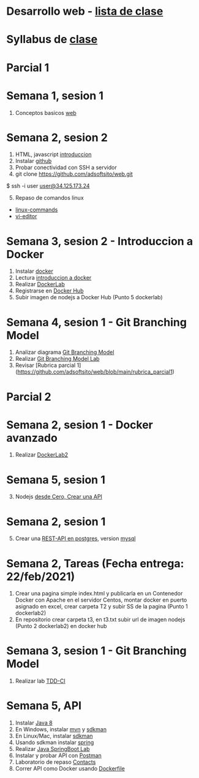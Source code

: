 # Desarrollo web - [lista de clase](https://docs.google.com/spreadsheets/d/1KhTUpCy0n6xf3_mbc0DYiUfZyAWAznuPEevTcrLHPw8/edit?usp=sharing)
# Syllabus de [clase](https://drive.google.com/file/d/1npzaw6nczu4XUvEDBuWOmRyuEp2ypIEj/view?usp=sharing)

# Parcial 1

# Semana 1, sesion 1
1. Conceptos basicos [web](https://docs.google.com/presentation/d/1EAzaEWwT7eZvFAe7EpurZYLg7v225mt8fZJko_K2A6k/edit?usp=sharing)

# Semana 2, sesion 2

1. HTML, javascript [introduccion](https://docs.google.com/presentation/d/12jIpzR_-DansrQG9FDWXJ7RQbqwDCTY2fYR7aofg0-I/edit?usp=sharing)
2. Instalar [github](https://git-scm.com/downloads)
3. Probar conectividad con SSH a servidor
4. git clone https://github.com/adsoftsito/web.git

$  ssh -i user user@34.125.173.24

5. Repaso de comandos linux
-	[linux-commands](https://github.com/adsoftsito/web/blob/main/w1/linuxcommands.pdf)
-	[vi-editor](https://github.com/adsoftsito/web/blob/main/w1/vi-editor.pdf)


# Semana 3, sesion 2 - Introduccion a Docker
1. Instalar [docker](https://docs.docker.com/engine/install/centos/)
2. Lectura [introduccion a docker](https://github.com/adsoftsito/web/blob/main/w1/docker_intro.pdf)
3. Realizar [DockerLab](https://github.com/adsoftsito/web/blob/main/w1/dockerlab.pdf)
4. Registrarse en [Docker Hub](https://hub.docker.com/)
5. Subir imagen de nodejs a Docker Hub (Punto 5 dockerlab)

# Semana 4, sesion 1 - Git Branching Model
1. Analizar diagrama [Git Branching Model](https://github.com/adsoftsito/web/blob/main/w3/gitBranchingModel.pdf)
2. Realizar [Git Branching Model Lab](https://github.com/adsoftsito/web/blob/main/w3/gitBranchingLab.pdf)
3. Revisar [Rubrica parcial 1] (https://github.com/adsoftsito/web/blob/main/rubrica_parcial1)

# Parcial 2

# Semana 2, sesion 1 - Docker avanzado
1. Realizar [DockerLab2](https://github.com/adsoftsito/web/blob/main/w2/dockerlab2.pdf)

# Semana 5, sesion 1

3. Nodejs [desde Cero, Crear una API](https://docs.google.com/presentation/d/1-WYYV7bmkjMeRM5I7CLmyEouzkQTSlqRlxds67atLlI/edit?usp=sharing)

# Semana 2, sesion 1

5. Crear una [REST-API en postgres](https://docs.google.com/presentation/d/1a5cRhFod-mP-EtBFS3-NkLSCHgdbe8BhnvQ-TUUucA8/edit?usp=sharing), version [mysql](https://docs.google.com/presentation/d/1XCU-Q8uKVOLARYizHy70f9-LyS_lngOkQIl6ityj2ow/edit?usp=sharing)

# Semana 2, Tareas (Fecha entrega: 22/feb/2021)
1. Crear una pagina simple index.html y publicarla en un Contenedor Docker con Apache en el servidor Centos, montar docker en puerto asignado en excel, crear carpeta T2 y subir SS de la pagina (Punto 1 dockerlab2)
2. En repositorio crear carpeta t3, en t3.txt subir url de imagen nodejs (Punto 2 dockerlab2) en docker hub


# Semana 3, sesion 1 - Git Branching Model
1. Realizar lab  [TDD-CI](https://github.com/adsoftsito/web/tree/main/w4/tdd_ci.pdf)

# Semana 5, API 
1. Instalar [Java 8](https://www.oracle.com/mx/java/technologies/javase/javase-jdk8-downloads.html)
2. En Windows, instalar [mvn](https://mkyong.com/maven/how-to-install-maven-in-windows/) y [sdkman](https://medium.com/ejemplos-de-programacion/instalar-sdkman-en-windows-524ed9ede7b) 
3. En Linux/Mac, instalar [sdkman](https://sdkman.io)
4. Usando sdkman instalar [spring](https://docs.spring.io/spring-boot/docs/2.0.0.M5/reference/html/getting-started-installing-spring-boot.html) 
5. Realizar	[Java SpringBoot Lab](https://www.callicoder.com/spring-boot-jpa-hibernate-postgresql-restful-crud-api-example/)
6. Instalar y probar API  con [Postman](https://www.postman.com/downloads/)	
7. Laboratorio de repaso [Contacts](https://docs.google.com/document/d/14dR8REdc-qQ_6_3ZraRO7BJ-i5_6chEGnXv2iKkWdjI/edit?usp=sharing)
8. Correr API como Docker usando [Dockerfile](https://github.com/adsoftsito/ng5-api/blob/master/Dockerfile)


